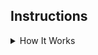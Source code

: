 ## Instructions
   
<details>
<summary>How It Works</summary>
<h1 >Status <img src="https://imgs.search.brave.com/ejMEHzywLx3eeLR5LyBqOaSHP9mR2BnsJO1QJx47zy4/rs:fit:1200:1200:1/g:ce/aHR0cDovL2NsaXBh/cnQtbGlicmFyeS5j/b20vaW1hZ2VzX2sv/Y2hlY2stbWFyay1j/bGlwLWFydC10cmFu/c3BhcmVudC1iYWNr/Z3JvdW5kL2NoZWNr/LW1hcmstY2xpcC1h/cnQtdHJhbnNwYXJl/bnQtYmFja2dyb3Vu/ZC04LnBuZw" height=30; width=30;/></h1>
<h1 >Tested <img src="https://imgs.search.brave.com/ejMEHzywLx3eeLR5LyBqOaSHP9mR2BnsJO1QJx47zy4/rs:fit:1200:1200:1/g:ce/aHR0cDovL2NsaXBh/cnQtbGlicmFyeS5j/b20vaW1hZ2VzX2sv/Y2hlY2stbWFyay1j/bGlwLWFydC10cmFu/c3BhcmVudC1iYWNr/Z3JvdW5kL2NoZWNr/LW1hcmstY2xpcC1h/cnQtdHJhbnNwYXJl/bnQtYmFja2dyb3Vu/ZC04LnBuZw" height=30; width=30;/></h1>
<h1 >Updated <img src="https://imgs.search.brave.com/ejMEHzywLx3eeLR5LyBqOaSHP9mR2BnsJO1QJx47zy4/rs:fit:1200:1200:1/g:ce/aHR0cDovL2NsaXBh/cnQtbGlicmFyeS5j/b20vaW1hZ2VzX2sv/Y2hlY2stbWFyay1j/bGlwLWFydC10cmFu/c3BhcmVudC1iYWNr/Z3JvdW5kL2NoZWNr/LW1hcmstY2xpcC1h/cnQtdHJhbnNwYXJl/bnQtYmFja2dyb3Vu/ZC04LnBuZw" height=30; width=30;/></h1>
<b>Description:</b> A QBCore Based Theme For TxAdmin Panel<br>
<b>Credits:</b> Marshy And IDKFORCE<br>
<b>Download:</b> <a href="">Click Me!</a><br><br>
<table style="background-color: #ccc;">
<tr>
<td>
<img src=""/>
</td>
<td>
<img src=""/>
</td>
</tr>
